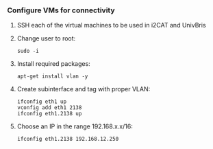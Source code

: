 ### Configure VMs for connectivity

1. SSH each of the virtual machines to be used in i2CAT and UnivBris
1. Change user to root:

    ```
    sudo -i
    ```
1. Install required packages:

    ```
    apt-get install vlan -y
    ```
1. Create subinterface and tag with proper VLAN:

    ```
    ifconfig eth1 up
    vconfig add eth1 2138
    ifconfig eth1.2138 up
    ```
1. Choose an IP in the range 192.168.x.x/16:

    ```
    ifconfig eth1.2138 192.168.12.250
    ```
